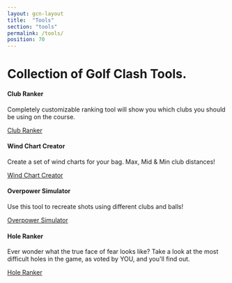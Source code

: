 ```yaml
---
layout: gcn-layout
title:  "Tools"
section: "tools"
permalink: /tools/
position: 70
---
```


<div class="row">

  <h1 class="gcn-page-header">Collection of Golf Clash Tools.</h1>

  <div class="col-md-4 col-md-offset-0 col-xs-8 col-xs-offset-2 text-center col-flex" data-mh="tool-card">
    <div class="site-feature-card text-center">
      <h4>Club Ranker</h4>
      <p class="feature-description text-small text-semi-muted">
        Completely customizable ranking tool will show you which clubs you should be using on the course.
      </p>
      <a href="/tools/clubranker/" class="btn btn-primary feature-link" role="button">Club Ranker</a>
    </div>
  </div>

  <div class="col-md-4 col-md-offset-0 col-xs-8 col-xs-offset-2 text-center col-flex" data-mh="tool-card">
    <div class="site-feature-card text-center">
      <h4>Wind Chart Creator</h4>
      <p class="feature-description text-small text-semi-muted">
        Create a set of wind charts for your bag. Max, Mid & Min club distances!
      </p>
      <a href="/tools/windchartcreator/" class="btn btn-primary feature-link" role="button">Wind Chart Creator</a>
    </div>
  </div>

  <div class="col-md-4 col-md-offset-0 col-xs-8 col-xs-offset-2 text-center col-flex" data-mh="tool-card">
    <div class="site-feature-card text-center">
      <h4>Overpower Simulator</h4>
      <p class="feature-description text-small text-semi-muted">
        Use this tool to recreate shots using different clubs and balls!
      </p>
      <a href="/tools/overpower/" class="btn btn-primary feature-link" role="button">Overpower Simulator</a>
    </div>
  </div>

  <div class="col-md-4 col-md-offset-4 col-xs-8 col-xs-offset-2 text-center col-flex" data-mh="tool-card">
    <div class="site-feature-card text-center">
      <h4>Hole Ranker</h4>
      <p class="feature-description text-small text-semi-muted">
        Ever wonder what the true face of fear looks like? Take a look at the most difficult holes in the game,
        as voted by YOU, and you'll find out.
      </p>
      <a href="/tools/holeranker/" class="btn btn-primary feature-link" role="button">Hole Ranker</a>
    </div>
  </div>

</div>
